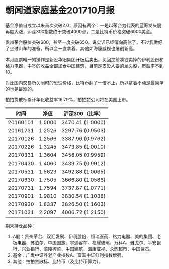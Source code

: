 # 朝闻道家庭基金201710月报

基金净值自成立以来首次突破2.0，原因有两个：一是以茅台为代表的蓝筹龙头股再度大涨，沪深300指数终于突破4000点，二是比特币价格突破6000美金。

贵州茅台股价突破600，甚至一度突破650。说实话已经偏向高估了，不过我做好了坐过山车的准备，所以会一直拿着。其他如海康威视也屡创新高。

本月股票唯一的操作是新股华阳集团开板后卖出，买回之前凑钱卖掉的伊利股份和格力电器，中签的收益全部加仓中国建筑，目前是支没人要的龙头股，市盈率不到10。

对比国内交易所关闭时的恐慌价格，比特币翻了一倍不止，所以拿着不动是最简单的也是最难的。

拍拍贷散标累计年化收益率16.79%，拍拍贷公司将在美国上市。

| 时间       | 净值     | 沪深300（比率）        |
| -------- | ------ | ---------------- |
| 20160101 | 1.0000 | 3470.41 (1.0000) |
| 20161231 | 1.2526 | 3297.76 (0.9503) |
| 20170126 | 1.2566 | 3387.96 (0.9762) |
| 20170226 | 1.3245 | 3473.85 (1.0010) |
| 20170331 | 1.3604 | 3456.05 (0.9959) |
| 20170430 | 1.4060 | 3439.75 (0.9912) |
| 20170531 | 1.5623 | 3492.88 (1.0065) |
| 20170630 | 1.7505 | 3666.80 (1.0566) |
| 20170731 | 1.7594 | 3737.87 (1.0771) |
| 20170901 | 1.9810 | 3830.54 (1.1038) |
| 20170930 | 1.8337 | 3826.50 (1.1603) |
| 20171031 | 2.2097 | 4006.72 (1.2150) |

期末持仓品种：

1. A股：贵州茅台、双汇发展、伊利股份、恒瑞医药、格力电器、美的集团、老板电器、苏泊尔、中国国旅、宇通客车、福耀玻璃、万科A、雅戈尔、平安银行、兴业银行、涪陵榨菜、中国建筑、海康威视、永辉超市、中国巨石。
2. 基金：广发中证养老产业指数A、富国中证红利指数增强。
3. 其他：拍拍贷散标、比特币（及比特币算力）。


